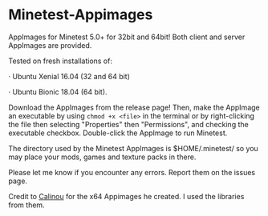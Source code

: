 # Minetest-Appimages

AppImages for Minetest 5.0+ for 32bit and 64bit! Both client and server AppImages are provided.

Tested on fresh installations of:

· Ubuntu Xenial 16.04 (32 and 64 bit)

· Ubuntu Bionic 18.04 (64 bit).

Download the AppImages from the release page! Then, make the AppImage an executable by using `chmod +x <file>` in the terminal or by right-clicking the file then selecting "Properties" then "Permissions", and checking the executable checkbox. Double-click the AppImage to run Minetest.

The directory used by the Minetest AppImages is $HOME/.minetest/ so you may place your mods, games and texture packs in there.

Please let me know if you encounter any errors. Report them on the issues page.

Credit to [Calinou](https://forum.minetest.net/memberlist.php?mode=viewprofile&u=194) for the x64 Appimages he created. I used the libraries from them.
